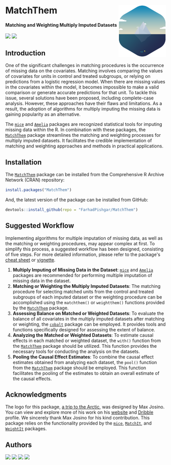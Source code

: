 # MatchThem <img src="man/figure/logo.png" align="right" width="150" />

<!-- badges: start -->
#### Matching and Weighting Multiply Imputed Datasets
<!-- badges: end -->

[![](https://img.shields.io/badge/CRAN%20version-1.1.0-success.svg?color=informational&style=for-the-badge)](https://cran.r-project.org/package=MatchThem)
[![](https://img.shields.io/badge/github%20version-1.1.0-success.svg?color=informational&style=for-the-badge)](https://github.com/FarhadPishgar/MatchThem)

## Introduction

One of the significant challenges in matching procedures is the occurrence of missing data on the covariates. Matching involves comparing the values of covariates for units in control and treated subgroups, or relying on predictions from a logistic regression model. When there are missing values in the covariates within the model, it becomes impossible to make a valid comparison or generate accurate predictions for that unit. To tackle this issue, several solutions have been proposed, including complete-case analysis. However, these approaches have their flaws and limitations. As a result, the adoption of algorithms for multiply imputing the missing data is gaining popularity as an alternative.

The [`mice`](https://cran.r-project.org/package=mice) and [`Amelia`](https://cran.r-project.org/package=Amelia) packages are recognized statistical tools for imputing missing data within the R. In combination with these packages, the [`MatchThem`](https://cran.r-project.org/package=MatchThem) package streamlines the matching and weighting processes for multiply imputed datasets. It facilitates the credible implementation of matching and weighting approaches and methods in practical applications.

## Installation

The [`MatchThem`](https://cran.r-project.org/package=MatchThem) package can be installed from the Comprehensive R Archive Network (CRAN) repository:

``` r
install.packages("MatchThem")
```

And, the latest version of the package can be installed from GitHub:

``` r
devtools::install_github(repo = "FarhadPishgar/MatchThem")
```

## Suggested Workflow

Implementing algorithms for multiple imputation of missing data, as well as the matching or weighting procedures, may appear complex at first. To simplify this process, a suggested workflow has been designed, consisting of five steps. For more detailed information, please refer to the package's [cheat sheet](vignettes/cheatsheet.pdf) or [vignette](vignettes/vignette.pdf).

1. **Multiply Imputing of Missing Data in the Dataset**: [`mice`](https://cran.r-project.org/package=mice) and [`Amelia`](https://cran.r-project.org/package=Amelia) packages are recommended for performing multiple imputation of missing data in the dataset.
2. **Matching or Weighting the Multiply Imputed Datasets**: The matching procedure for selecting matched units from the control and treated subgroups of each imputed dataset or the weighting procedure can be accomplished using the `matchthem()` or `weightthem()` functions provided by the [`MatchThem`](https://cran.r-project.org/package=MatchThem) package.
3. **Assessing Balance on Matched or Weighted Datasets**: To evaluate the balance of all covariates in the multiply imputed datasets after matching or weighting, the [`cobalt`](https://cran.r-project.org/package=cobalt) package can be employed. It provides tools and functions specifically designed for assessing the extent of balance.
4. **Analyzing the Matched or Weighted Datasets**: To estimate causal effects in each matched or weighted dataset, the `with()` function from the [`MatchThem`](https://cran.r-project.org/package=MatchThem) package should be utilized. This function provides the necessary tools for conducting the analysis on the datasets.
5. **Pooling the Causal Effect Estimates**: To combine the causal effect estimates obtained from analyzing each dataset, the `pool()` function from the [`MatchThem`](https://cran.r-project.org/package=MatchThem) package should be employed. This function facilitates the pooling of the estimates to obtain an overall estimate of the causal effects.

## Acknowledgments
The logo for this package, [a trip to the Arctic](https://dribbble.com/shots/1652911-A-trip-to-the-Arctic), was designed by Max Josino. You can view and explore more of his work on his [website](http://maxjosino.co/) and [Dribble](https://dribbble.com/maxjosino) profile. We sincerely thank Max Josino for his kind contribution. This package relies on the functionality provided by the [`mice`](https://cran.r-project.org/package=mice), [`MatchIt`](https://cran.r-project.org/package=MatchIt), and [`WeightIt`](https://cran.r-project.org/package=WeightIt) packages.

## Authors
[![](https://img.shields.io/badge/Farhad%20Pishgar-success.svg?color=informational&style=for-the-badge)](https://twitter.com/FarhadPishgar)
[![](https://img.shields.io/badge/Noah%20Greifer-success.svg?color=informational&style=for-the-badge)](https://twitter.com/Noah_Greifer)
[![](https://img.shields.io/badge/Clémence%20Leyrat-success.svg?color=informational&style=for-the-badge)](https://twitter.com/LeyClem)
[![](https://img.shields.io/badge/Elizabeth%20Stuart-success.svg?color=informational&style=for-the-badge)](https://twitter.com/LizStuartdc)
